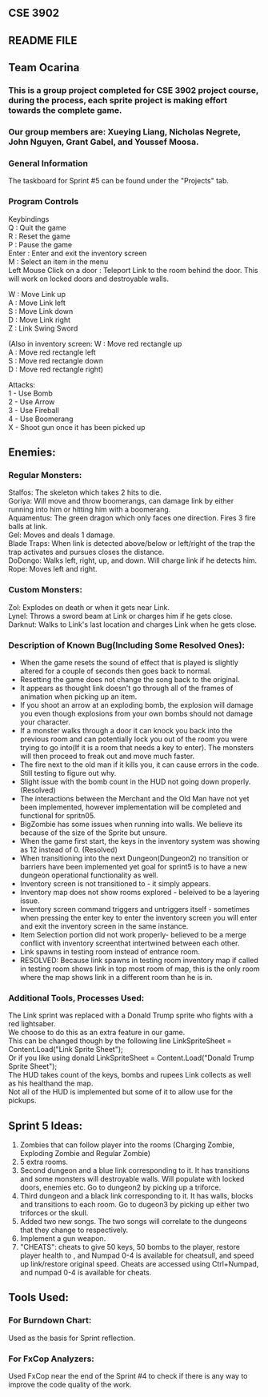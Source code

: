 ## CSE 3902
## README FILE
## Team Ocarina
### This is a group project completed for CSE 3902 project course, during the process, each sprite project is making effort towards the complete game. 
### Our group members are: Xueying Liang, Nicholas Negrete, John Nguyen, Grant Gabel, and Youssef Moosa.

### General Information
The taskboard for Sprint #5 can be found under the "Projects" tab. 

### Program Controls
Keybindings<br/>
Q : Quit the game <br/>
R : Reset the game<br/>
P : Pause the game<br/>
Enter : Enter and exit the inventory screen <br/>
M : Select an item in the menu<br/>
Left Mouse Click on a door : Teleport Link to the room behind the door. This will work on locked doors and destroyable walls. <br/>

W : Move Link up<br/>
A : Move Link left<br/>
S : Move Link down<br/>
D : Move Link right<br/>
Z : Link Swing Sword<br/> 

(Also in inventory screen:
W : Move red rectangle up<br/>
A : Move red rectangle left<br/>
S : Move red rectangle down<br/>
D : Move red rectangle right)<br/>

Attacks:<br/>
1 - Use Bomb<br/>
2 - Use Arrow<br/>
3 - Use Fireball<br/>
4 - Use Boomerang<br/>
X - Shoot gun once it has been picked up<br/>

## Enemies:
### Regular Monsters:
Stalfos: The skeleton which takes 2 hits to die.<br/>
Goriya: Will move and throw boomerangs, can damage link by either running into him or hitting him  with a boomerang.<br/>
Aquamentus: The green dragon which only faces one direction. Fires 3 fire balls at link. <br/>
Gel: Moves and deals 1 damage.<br/>
Blade Traps: When link is detected above/below or left/right of the trap the trap activates and pursues closes the distance. <br/>
DoDongo: Walks left, right, up, and down. Will charge link if he detects him.
Rope: Moves left and right.

### Custom Monsters:
Zol: Explodes on death or when it gets near Link.<br/>
Lynel: Throws a sword beam at Link or charges him if he gets close.<br/>
Darknut: Walks to Link's last location and charges Link when he gets close.<br/>

### Description of Known Bug(Including Some Resolved Ones):
<ul>
 <li>When the game resets the sound of effect that is played is slightly altered for a couple of seconds then goes back to normal.</li> 
 <li>Resetting the game does not change the song back to the original.</li>
 <li>It appears as thought link doesn't go through all of the frames of animation when picking up an item.</li>
 <li>If you shoot an arrow at an exploding bomb, the explosion will damage you even though explosions from your own bombs should not damage your character.
 <li>If a monster walks through a door it can knock you back into the previous room and can potentially lock you out of the room 
  you were trying to go into(If it is a room that needs a key to enter). The monsters will then proceed to freak out and move much faster.
 <li> The fire next to the old man if it kills you, it can cause errors in the code. Still testing to figure out why.
 <li> Slight issue with the bomb count in the HUD not going down properly. (Resolved)
 <li> The interactions between the Merchant and the Old Man have not yet been implemented, however implementation will be completed and functional for spritn05.
   <li> BigZombie has some issues when running into walls. We believe its because of the size of the Sprite but unsure. 

 <li> When the game first start, the keys in the inventory system was showing as 12 instead of 0. (Resolved) 
 <li> When transitioning into the next Dungeon(Dungeon2) no transition or barriers have been implemented yet goal for sprint5 is to have a new dungeon operational functionality as well.</li> 
 <li>Inventory screen is not transitioned to - it simply appears. </li>
 <li>Inventory map does not show rooms explored - beleived to be a layering issue.</li>
 <li>Inventory screen command triggers and untriggers itself - sometimes when pressing the enter key to enter the inventory screen you will enter and exit the inventory screen in the same instance.</li>
 <li>Item Selection portion did not work properly- believed to be a merge conflict with inventory screenthat intertwined  between each other.</li>
 <li>Link spawns in testing room instead of entrance room. </li>
 <li>RESOLVED: Because link spawns in testing room inventory map if called in testing room shows link in top most room of map, this is the only
 room where the map shows link in a different room than he is in.</li>
</ul>

### Additional Tools, Processes Used:
The Link sprint was replaced with a Donald Trump sprite who fights with a red lightsaber.<br/>
We choose to do this as an extra feature in our game. <br/>
This can be changed though by the following line LinkSpriteSheet = Content.Load<Texture2D>("Link Sprite Sheet");<br/>
Or if you like using donald LinkSpriteSheet = Content.Load<Texture2D>("Donald Trump Sprite Sheet");<br/>
The HUD takes count of the keys, bombs and rupees Link collects as well as his healthand the map. <br/>
Not all of the HUD is implemented but some of it to allow use for the pickups.<br/>
 
## Sprint 5 Ideas:
  1. Zombies that can follow player into the rooms (Charging Zombie, Exploding Zombie and Regular Zombie)
  2. 5 extra rooms.
  3. Second dungeon and a blue link corresponding to it. It has transitions and some monsters will destroyable walls. Will populate with locked doors, enemies etc.  Go to dungeon2 by picking up a triforce.
  4. Third dungeon and a black link corresponding to it.  It has walls, blocks and transitions to each room. Go to dugeon3 by picking up either two triforces or the skull.
  5. Added two new songs. The two songs will correlate to the dungeons that they change to respectively. 
  6. Implement a gun weapon.
  7. "CHEATS": cheats to give 50 keys, 50 bombs to the player, restore player health to , and Numpad 0-4 is available for cheatsull, and speed up link/restore original speed. Cheats are accessed using Ctrl+Numpad, and numpad 0-4 is available for cheats.

## Tools Used:
### For Burndown Chart:
Used as the basis for Sprint reflection.<br/>

### For FxCop Analyzers: 
Used FxCop near the end of the Sprint #4 to check if there is any way to improve the code quality of the work.<br/>


